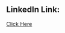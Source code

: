## LinkedIn Link: 
<a href="https://www.linkedin.com/learning/building-restful-apis-with-node-js-and-express-16069959/restful-apis-with-node-and-express?u=101200098">Click Here</a>
